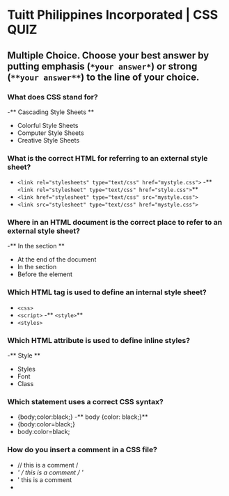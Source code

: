 # Tuitt Philippines Incorporated | CSS QUIZ

## Multiple Choice. Choose your best answer by putting emphasis (`*your answer*`) or strong (`**your answer**`) to the line of your choice.

### What does CSS stand for?
-** Cascading Style Sheets **
- Colorful Style Sheets
- Computer Style Sheets
- Creative Style Sheets

### What is the correct HTML for referring to an external style sheet?
- ```<link rel="stylesheets" type="text/css" href="mystyle.css">``` 
-** ```<link rel="stylesheet" type="text/css" href="style.css">```** 
- ```<link href="stylesheet" type="text/css" src="mystyle.css">``` 
- ```<link src="stylesheet" type="text/css" href="mystyle.css">``` 

### Where in an HTML document is the correct place to refer to an external style sheet?
-** In the <head> section **
- At the end of the document
- In the <body> section
- Before the <html> element

### Which HTML tag is used to define an internal style sheet?
- ```<css>```
- ```<script>```
-** ```<style>```**
- ```<styles>```

### Which HTML attribute is used to define inline styles?
-** Style **
- Styles
- Font
- Class

### Which statement uses a correct CSS syntax?
- {body;color:black;}
-** body {color: black;}**
- {body:color=black;}
- body:color=black;

### How do you insert a comment in a CSS file?
- // this is a comment /
-  **' /* this is a comment */ '**
- ' this is a comment
- <!-- this is a comment →

### How do you add a background color for all <h1> elements?
-** h1 {background-color: #FFFFFF;}**
- all.h1 {background-color: #FFFFFF;}
- h1.all {background-color: #FFFFFF;}
- #h1 {background-color: #FFFFFF;}

### How do you select an element with id "demo"?
- *demo
- .demo
-** #demo **
- Demo

### How do you select elements with class name "test"?
- #test
-** Test **
- *test
- .test

### How do you select all p elements inside a div element?
- div + p
-** div p **
- div.p
- div ~ p

### How do you group selectors?
- Separate each selector with a space
- Separate each selector with a plus sign
-** Separate each selector with a comma**
- Separate each selector with a dot

### Which pseudo class selects links that are currently being hovered over by the mouse pointer?
- :link
- :visited
- :focus
- **' :hover '**

### If two selectors apply to the same element, the one with lower specificity wins.
- True
- ** False **

### It is the main international standards organization for the World Wide Web
- WWW
- W3
- ** W3C **
- C3W

### (5 pts) Identify the parts of the CSS Rule-set below:

	a, h1 {
	    font-weight: bold;
	    color: grey
	}

#### Selector: ** a, h1 **

#### Declaration:  ** font-weight: bold; color: grey; **
	                
#### Property Name: ** font-weight **

#### Property Value: ** bold **

#### Declaration block: ** {} **

### (5 pts) Determine the specificity value for each selectors below:

    div li a :  **3**
     
    #article .breaking-news : **110**
    
    section .important-text span:  **12**
    
    main #comment #reply : **201**
    
    nav > ul > li > a:hover : **13**
    
    
    a
